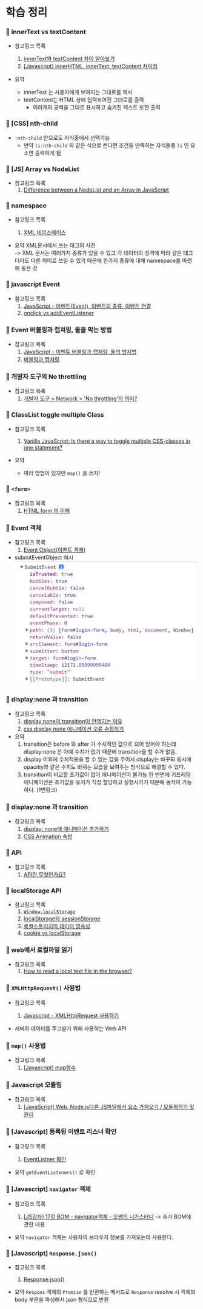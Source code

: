 # 학습 정리
### 📔 innerText vs textContent
- 참고링크 목록
    1. [innerText와 textContent 차이 알아보기](https://webisfree.com/2020-03-07/[%EC%9E%90%EB%B0%94%EC%8A%A4%ED%81%AC%EB%A6%BD%ED%8A%B8]-textcontent-%EA%B7%B8%EB%A6%AC%EA%B3%A0-innertext-%EC%B0%A8%EC%9D%B4%EC%A0%90-%EC%95%8C%EC%95%84%EB%B3%B4%EA%B8%B0)
    2. [[Javascript] innerHTML, innerText, textContent 차이점](https://hianna.tistory.com/483)
   
- 요약
  - innerText 는 사용자에게 보여지는 그대로를 복사
  - textContent는 HTML 상에 입력되어진 그대로를 출력
    - 여러개의 공백을 그대로 표시하고 숨겨진 텍스트 또한 출력
  
### 📔 [CSS] nth-child
- `:nth-child` 만으로도 자식중에서 선택가능
  - 만약 `li:nth-child` 와 같은 식으로 쓴다면 조건을 만족하는 자식들중 `li` 인 요소면 출력하게 됨


### 📔 [JS] Array vs NodeList
- 참고링크 목록 
    1. [Difference between a NodeList and an Array in JavaScript](https://attacomsian.com/blog/javascript-nodelist-vs-array)

### 📔 namespace
- 참고링크 목록 
    1. [XML 네임스페이스](http://www.tcpschool.com/xml/xml_basic_namespace)

- 요약
XML문서에서 쓰는 태그의 사전
  <br>-> XML 문서는 여러가지 종류가 있을 수 있고 각 데이터의 성격에 따라 같은 태그더라도 다른 의미로 쓰일 수 있기 때문에 한가지 종류에 대해 namespace를 마련해 놓은 것

### 📔 javascript Event
- 참고링크 목록 
    1. [JavaScript - 이벤트(Event), 이벤트의 종류, 이벤트 연결](https://jenny-daru.tistory.com/17)
    2. [onclick vs addEventListener](https://cbw1030.tistory.com/302)

### 📔 Event 버블링과 캡쳐링, 둘을 막는 방법
- 참고링크 목록 
    1. [JavaScript - 이벤트 버블링과 캡처링, 둘의 방지법](https://cbw1030.tistory.com/301?category=1142019)
    2. [버블링과 캡처링](https://ko.javascript.info/bubbling-and-capturing)

### 📔 개발자 도구의 No throttling
- 참고링크 목록 
    1. [개발자 도구 > Network > 'No throttling'의 의미?](https://unit-15.tistory.com/85)

### 📔 ClassList toggle multiple Class
- 참고링크 목록 
    1. [Vanilla JavaScript: Is there a way to toggle multiple CSS-classes in one statement?](https://stackoverflow.com/questions/36544762/vanilla-javascript-is-there-a-way-to-toggle-multiple-css-classes-in-one-stateme)

- 요약
  - 여러 방법이 있지만 `map()` 을 쓰자!

### 📔 `<form>`
- 참고링크 목록 
    1. [HTML form 의 이해](https://www.nextree.co.kr/p8428/)

### 📔 Event 객체
- 참고링크 목록 
    1. [Event Object(이벤트 객체)](https://cheonmro.github.io/2018/09/04/event-object/)
- submitEventObject 예시 
![submitEventObject](./image/memo/submitEventObject.png)

### 📔 display:none 과 transition
- 참고링크 목록 
    1. [display none이 transition이 안먹히는 이유](https://velog.io/@dev-tinkerbell/display-none%EC%9D%B4-transition%EC%9D%B4-%EC%95%88%EB%A8%B9%ED%9E%88%EB%8A%94-%EC%9D%B4%EC%9C%A0)
    2. [css display none 애니메이션  오류 수정하기](https://songsong.dev/entry/css-display-none-%EC%95%A0%EB%8B%88%EB%A9%94%EC%9D%B4%EC%85%98-%EC%88%98%EC%A0%95%ED%95%98%EA%B8%B0)
- 요약
  1. transition은 before 와 after 가 수치적인 값으로 되어 있어야 하는데 display:none 은 아예 수치가 없기 때문에 transition을 할 수가 없음.
  2. display 이외에 수치적용을 할 수 있는 값을 주어서 display는 바꾸되 동시에 opacitiy와 같은 수치도 바뀌는 모습을 보여주는 방식으로 해결할 수 있다.
  3. transition이 비교할 초기값이 없어 애니메이션이 불가능 한 반면에 키프레임 애니메이션은 초기값을 유저가 직접 할당하고 실행시키기 때문에 동작이 가능하다. (1번링크)
    

### 📔 display:none 과 transition
- 참고링크 목록 
    1. [display: none에 애니메이션 추가하기](https://uxdev.org/entry/display-none%EC%97%90-%EC%95%A0%EB%8B%88%EB%A9%94%EC%9D%B4%EC%85%98-%EC%B6%94%EA%B0%80%ED%95%98%EA%B8%B0)
    2. [CSS Animation 속성](https://brunch.co.kr/@99-life/3)
   
### 📔 API
- 참고링크 목록 
    1. [API란 무엇인가요?](https://aws.amazon.com/ko/what-is/api/)

### 📔 localStorage API
- 참고링크 목록 
    1. [`Window.localStorage`](https://developer.mozilla.org/ko/docs/Web/API/Window/localStorage)
    2. [localStorage와 sessionStorage](https://ko.javascript.info/localstorage)
    3. [로컬스토리지의 데이터 영속성](https://codepathfinder.com/entry/javascript-%EC%9B%B9-%EC%8A%A4%ED%86%A0%EB%A6%AC%EC%A7%80localStorage-sessionStorage-%EC%82%AC%EC%9A%A9-%EB%B0%A9%EB%B2%95)
    4. [cookie vs localStorage](https://blog.shahednasser.com/localstorage-vs-cookies-whats-the-difference/)

### 📔 web에서 로컬파일 읽기
- 참고링크 목록 
    1. [How to read a local text file in the browser?](https://stackoverflow.com/questions/14446447/how-to-read-a-local-text-file-in-the-browser)

### 📔 `XMLHttpRequest()` 사용법
- 참고링크 목록 
    1. [Javascript - XMLHttpRequest 사용하기](https://7942yongdae.tistory.com/67)

- 서버와 데이터를 주고받기 위해 사용하는 Web API

### 📔 `map()` 사용법
- 참고링크 목록 
    1. [[Javascript] map함수](https://velog.io/@daybreak/Javascript-map%ED%95%A8%EC%88%98)

### 📔 Javascript 모듈링
- 참고링크 목록 
    1. [[JavaScript] Web, Node.js다른 JS파일에서 요소 가져오기 / 모듈화하기 및 원리](https://velog.io/@grinding_hannah/JavaScript-Import-Export%EB%A1%9C-%EB%AA%A8%EB%93%88%ED%99%94%ED%95%98%EA%B8%B0)

### 📔 [Javascript] 등록된 이벤트 리스너 확인
- 참고링크 목록 
    1. [EventListner 확인](https://coffeeandcakeandnewjeong.tistory.com/84)

- 요약
`getEventListeners()` 로 확인

### 📔 [Javascript] `navigator` 객체
- 참고링크 목록 
    1. [[JS강좌] 17강 BOM - navigator객체 - 오쌤의 니가스터디](https://ossam5.tistory.com/228)  -> 추가 BOM에 관한 내용

- 요약
`navigator` 객체는 사용자의 브라우저 정보를 가져오는데 사용한다.

### 📔 [Javascript] `Response.json()`
- 참고링크 목록 
    1. [Response.json()](https://developer.mozilla.org/en-US/docs/Web/API/Response/json)

- 요약
`Respons` 객체의 `Promise` 를 반환하는 메서드로 `Response` resolve 시 객체의 body 부분을 파싱해서 json 형식으로 반환
